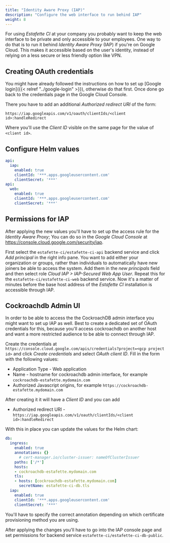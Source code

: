 ```yaml
---
title: "Identity Aware Proxy (IAP)"
description: "Configure the web interface to run behind IAP"
weight: 8
---
```


For using _Estafette CI_ at your company you probably want to keep the web interface to be private and only accessible to your employees. One way to do that is to run it behind _Identity Aware Proxy_ (IAP) if you're on Google Cloud. This makes it accessible based on the user's identity, instead of relying on a less secure or less friendly option like VPN.

## Creating OAuth credentials

You might have already followed the instructions on how to set up [Google login]({{< relref "../google-login" >}}), otherwise do that first. Once done go back to the credentials page in the Google Cloud Console.

There you have to add an additional _Authorized redirect URI_ of the form:

```
https://iap.googleapis.com/v1/oauth/clientIds/<client id>:handleRedirect
```

Where you'll use the _Client ID_ visible on the same page for the value of `<client id>`.

## Configure Helm values

```yaml
api:
  iap:
    enabled: true
    clientId: '***.apps.googleusercontent.com'
    clientSecret: '***'
api:
  web:
    enabled: true
    clientId: '***.apps.googleusercontent.com'
    clientSecret: '***'
```

## Permissions for IAP

After applying the new values you'll have to set up the access rule for the _Identity Aware Proxy_; You can do so in the _Google Cloud Console_ at https://console.cloud.google.com/security/iap.

First select the `estafette-ci/estafette-ci-api` backend service and click _Add principal_ in the right info pane. You want to add either your organization or groups, rather than individuals to automatically have new joiners be able to access the system. Add them in the _new principals_ field and then select role _Cloud IAP > IAP-Secured Web App User_. Repeat this for the `estafette-ci/estafette-ci-web` backend service. Now it's a matter of minutes before the base host address of the _Estafette CI_ installation is accessible through IAP.

## Cockroachdb Admin UI

In order to be able to access the the CockroachDB admin interface you might want to set up IAP as well. Best to create a dedicated set of OAuth credentials for this, because you'll access cockroachdb on another host and want a more restricted audience to be able to connect through IAP.

Create the credentials at `https://console.cloud.google.com/apis/credentials?project=<gcp project id>` and click _Create credentials_ and select _OAuth client ID_. Fill in the form with the following values:

* Application Type - Web application
* Name - hostname for cockroachdb admin interface, for example `cockroachdb-estafette.mydomain.com`
* Authorized Javascript origins, for example `https://cockroachdb-estafette.mydomain.com`

After creating it it will have a _Client ID_ and you can add

* Authorized redirect URI - `https://iap.googleapis.com/v1/oauth/clientIds/<client id>:handleRedirect`

With this in place you can update the values for the Helm chart:

```yaml
db:
  ingress:
    enabled: true
    annotations: {}
      # cert-manager.io/cluster-issuer: nameOfClusterIssuer
    paths: ['/*']
    hosts:
    - cockroachdb-estafette.mydomain.com
    tls:
    - hosts: [cockroachdb-estafette.mydomain.com]
      secretName: estafette-ci-db.tls
  iap:
    enabled: true
    clientId: '***.apps.googleusercontent.com'
    clientSecret: '***'
```

You'll have to specify the correct annotation depending on which certificate provisioning method you are using.

After applying the changes you'll have to go into the IAP console page and set permissions for backend service `estafette-ci/estafette-ci-db-public`.

